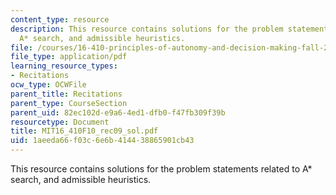 ```yaml
---
content_type: resource
description: This resource contains solutions for the problem statements related to
  A* search, and admissible heuristics.
file: /courses/16-410-principles-of-autonomy-and-decision-making-fall-2010/1aeeda66f03c6e6b414438865901cb43_MIT16_410F10_rec09_sol.pdf
file_type: application/pdf
learning_resource_types:
- Recitations
ocw_type: OCWFile
parent_title: Recitations
parent_type: CourseSection
parent_uid: 82ec102d-e9a6-4ed1-dfb0-f47fb309f39b
resourcetype: Document
title: MIT16_410F10_rec09_sol.pdf
uid: 1aeeda66-f03c-6e6b-4144-38865901cb43
---
```

This resource contains solutions for the problem statements related to A* search, and admissible heuristics.

